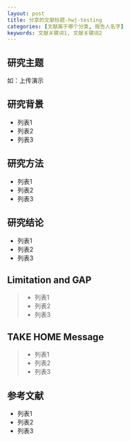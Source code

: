 ```yaml
---
layout: post
title: 分享的文献标题-hwj-testing   
categories: [文献属于哪个分类, 报告人名字]
keywords: 文献关键词1, 文献关键词2
---
```



## 研究主题

如：上传演示

## 研究背景

* 列表1
* 列表2
* 列表3

## 研究方法
* 列表1
* 列表2
* 列表3

## 研究结论
* 列表1
* 列表2
* 列表3

## Limitation and GAP
>* 列表1
>* 列表2
>* 列表3

## TAKE HOME Message
>* 列表1
>* 列表2
>* 列表3

## 参考文献

* 列表1
* 列表2
* 列表3
　　

